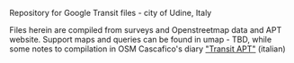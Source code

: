Repository for Google Transit files - city of Udine, Italy

Files herein are compiled from surveys and Openstreetmap data and APT website. Support maps and queries can be found in umap - TBD, while some notes to compilation in OSM Cascafico's diary ["Transit APT"](http://www.openstreetmap.org/user/Cascafico/diary/38953) (italian)
